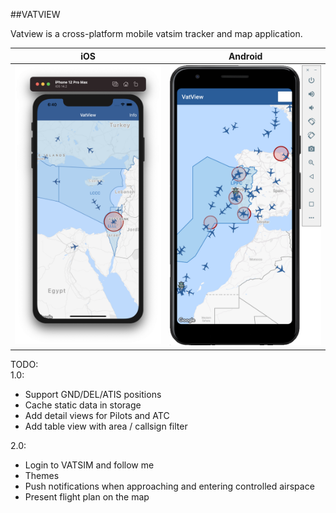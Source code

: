 ##VATVIEW

Vatview is a cross-platform mobile vatsim tracker and map application.

iOS            |  Android
:-------------------------:|:-------------------------:
<img src="https://raw.githubusercontent.com/o4oren/VatView/master/assets/screenshots/screenshot2.png" width="300"/>|  <img src="https://raw.githubusercontent.com/o4oren/VatView/master/assets/screenshots/screenshot4.png" width="300"/>

TODO: <br>
1.0:
* Support GND/DEL/ATIS positions
* Cache static data in storage
* Add detail views for Pilots and ATC
* Add table view with area / callsign filter

2.0:
* Login to VATSIM and follow me
* Themes
* Push notifications when approaching and entering controlled airspace
* Present flight plan on the map
